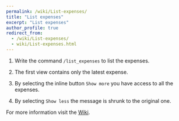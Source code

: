 ```yaml
---
permalink: /wiki/List-expenses/
title: "List expenses"
excerpt: "List expenses"
author_profile: true
redirect_from: 
  - /wiki/List-expenses/
  - wiki/List-expenses.html
---
```


1. Write the command `/list_expenses` to list the expenses.

2. The first view contains only the latest expense. 

3. By selecting the inline button `Show more` you have access to all the expenses. 

4. By selecting `Show less` the message is shrunk to the original one.



For more information visit the [Wiki](..).